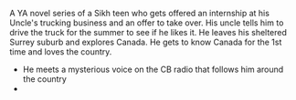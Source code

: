 A YA novel series of a Sikh teen who gets offered an internship at his Uncle's trucking business and an offer to take over. His uncle tells him to drive the truck for the summer to see if he likes it. He leaves his sheltered Surrey suburb and explores Canada. He gets to know Canada for the 1st time and loves the country.

- He meets a mysterious voice on the CB radio that follows him around the country
- 